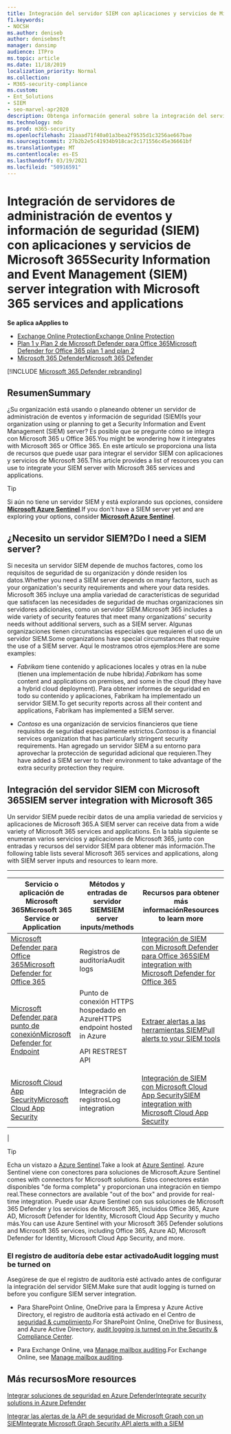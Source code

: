 ```yaml
---
title: Integración del servidor SIEM con aplicaciones y servicios de Microsoft 365
f1.keywords:
- NOCSH
ms.author: deniseb
author: denisebmsft
manager: dansimp
audience: ITPro
ms.topic: article
ms.date: 11/18/2019
localization_priority: Normal
ms.collection:
- M365-security-compliance
ms.custom:
- Ent_Solutions
- SIEM
- seo-marvel-apr2020
description: Obtenga información general sobre la integración del servidor de administración de eventos y información de seguridad (SIEM) con sus aplicaciones y servicios en la nube de Microsoft 365
ms.technology: mdo
ms.prod: m365-security
ms.openlocfilehash: 21aaad71f40a01a3bea2f9535d1c3256ae667bae
ms.sourcegitcommit: 27b2b2e5c41934b918cac2c171556c45e36661bf
ms.translationtype: MT
ms.contentlocale: es-ES
ms.lasthandoff: 03/19/2021
ms.locfileid: "50916591"
---
```

# <a name="security-information-and-event-management-siem-server-integration-with-microsoft-365-services-and-applications"></a><span data-ttu-id="15375-103">Integración de servidores de administración de eventos y información de seguridad (SIEM) con aplicaciones y servicios de Microsoft 365</span><span class="sxs-lookup"><span data-stu-id="15375-103">Security Information and Event Management (SIEM) server integration with Microsoft 365 services and applications</span></span>

<span data-ttu-id="15375-104">**Se aplica a**</span><span class="sxs-lookup"><span data-stu-id="15375-104">**Applies to**</span></span>
- [<span data-ttu-id="15375-105">Exchange Online Protection</span><span class="sxs-lookup"><span data-stu-id="15375-105">Exchange Online Protection</span></span>](exchange-online-protection-overview.md)
- [<span data-ttu-id="15375-106">Plan 1 y Plan 2 de Microsoft Defender para Office 365</span><span class="sxs-lookup"><span data-stu-id="15375-106">Microsoft Defender for Office 365 plan 1 and plan 2</span></span>](office-365-atp.md)
- [<span data-ttu-id="15375-107">Microsoft 365 Defender</span><span class="sxs-lookup"><span data-stu-id="15375-107">Microsoft 365 Defender</span></span>](../mtp/microsoft-threat-protection.md)

[!INCLUDE [Microsoft 365 Defender rebranding](../includes/microsoft-defender-for-office.md)]

## <a name="summary"></a><span data-ttu-id="15375-108">Resumen</span><span class="sxs-lookup"><span data-stu-id="15375-108">Summary</span></span>

<span data-ttu-id="15375-109">¿Su organización está usando o planeando obtener un servidor de administración de eventos y información de seguridad (SIEM)</span><span class="sxs-lookup"><span data-stu-id="15375-109">Is your organization using or planning to get a Security Information and Event Management (SIEM) server?</span></span> <span data-ttu-id="15375-110">Es posible que se pregunte cómo se integra con Microsoft 365 u Office 365.</span><span class="sxs-lookup"><span data-stu-id="15375-110">You might be wondering how it integrates with Microsoft 365 or Office 365.</span></span> <span data-ttu-id="15375-111">En este artículo se proporciona una lista de recursos que puede usar para integrar el servidor SIEM con aplicaciones y servicios de Microsoft 365.</span><span class="sxs-lookup"><span data-stu-id="15375-111">This article provides a list of resources you can use to integrate your SIEM server with Microsoft 365 services and applications.</span></span>

> [!TIP]
> <span data-ttu-id="15375-112">Si aún no tiene un servidor SIEM y está explorando sus opciones, considere **[Microsoft Azure Sentinel](/azure/sentinel/overview)**.</span><span class="sxs-lookup"><span data-stu-id="15375-112">If you don't have a SIEM server yet and are exploring your options, consider **[Microsoft Azure Sentinel](/azure/sentinel/overview)**.</span></span>

## <a name="do-i-need-a-siem-server"></a><span data-ttu-id="15375-113">¿Necesito un servidor SIEM?</span><span class="sxs-lookup"><span data-stu-id="15375-113">Do I need a SIEM server?</span></span>

<span data-ttu-id="15375-114">Si necesita un servidor SIEM depende de muchos factores, como los requisitos de seguridad de su organización y dónde residen los datos.</span><span class="sxs-lookup"><span data-stu-id="15375-114">Whether you need a SIEM server depends on many factors, such as your organization's security requirements and where your data resides.</span></span> <span data-ttu-id="15375-115">Microsoft 365 incluye una amplia variedad de características de seguridad que satisfacen las necesidades de seguridad de muchas organizaciones sin servidores adicionales, como un servidor SIEM.</span><span class="sxs-lookup"><span data-stu-id="15375-115">Microsoft 365 includes a wide variety of security features that meet many organizations' security needs without additional servers, such as a SIEM server.</span></span> <span data-ttu-id="15375-116">Algunas organizaciones tienen circunstancias especiales que requieren el uso de un servidor SIEM.</span><span class="sxs-lookup"><span data-stu-id="15375-116">Some organizations have special circumstances that require the use of a SIEM server.</span></span> <span data-ttu-id="15375-117">Aquí le mostramos otros ejemplos:</span><span class="sxs-lookup"><span data-stu-id="15375-117">Here are some examples:</span></span>

- <span data-ttu-id="15375-118">*Fabrikam* tiene contenido y aplicaciones locales y otras en la nube (tienen una implementación de nube híbrida).</span><span class="sxs-lookup"><span data-stu-id="15375-118">*Fabrikam* has some content and applications on premises, and some in the cloud (they have a hybrid cloud deployment).</span></span> <span data-ttu-id="15375-119">Para obtener informes de seguridad en todo su contenido y aplicaciones, Fabrikam ha implementado un servidor SIEM.</span><span class="sxs-lookup"><span data-stu-id="15375-119">To get security reports across all their content and applications, Fabrikam has implemented a SIEM server.</span></span>

- <span data-ttu-id="15375-120">*Contoso* es una organización de servicios financieros que tiene requisitos de seguridad especialmente estrictos.</span><span class="sxs-lookup"><span data-stu-id="15375-120">*Contoso* is a financial services organization that has particularly stringent security requirements.</span></span> <span data-ttu-id="15375-121">Han agregado un servidor SIEM a su entorno para aprovechar la protección de seguridad adicional que requieren.</span><span class="sxs-lookup"><span data-stu-id="15375-121">They have added a SIEM server to their environment to take advantage of the extra security protection they require.</span></span>

## <a name="siem-server-integration-with-microsoft-365"></a><span data-ttu-id="15375-122">Integración del servidor SIEM con Microsoft 365</span><span class="sxs-lookup"><span data-stu-id="15375-122">SIEM server integration with Microsoft 365</span></span>

<span data-ttu-id="15375-123">Un servidor SIEM puede recibir datos de una amplia variedad de servicios y aplicaciones de Microsoft 365.</span><span class="sxs-lookup"><span data-stu-id="15375-123">A SIEM server can receive data from a wide variety of Microsoft 365 services and applications.</span></span> <span data-ttu-id="15375-124">En la tabla siguiente se enumeran varios servicios y aplicaciones de Microsoft 365, junto con entradas y recursos del servidor SIEM para obtener más información.</span><span class="sxs-lookup"><span data-stu-id="15375-124">The following table lists several Microsoft 365 services and applications, along with SIEM server inputs and resources to learn more.</span></span>

****

|<span data-ttu-id="15375-125">Servicio o aplicación de Microsoft 365</span><span class="sxs-lookup"><span data-stu-id="15375-125">Microsoft 365 Service or Application</span></span>|<span data-ttu-id="15375-126">Métodos y entradas de servidor SIEM</span><span class="sxs-lookup"><span data-stu-id="15375-126">SIEM server inputs/methods</span></span>|<span data-ttu-id="15375-127">Recursos para obtener más información</span><span class="sxs-lookup"><span data-stu-id="15375-127">Resources to learn more</span></span>|
|---|---|---|
|[<span data-ttu-id="15375-128">Microsoft Defender para Office 365</span><span class="sxs-lookup"><span data-stu-id="15375-128">Microsoft Defender for Office 365</span></span>](office-365-atp.md)|<span data-ttu-id="15375-129">Registros de auditoría</span><span class="sxs-lookup"><span data-stu-id="15375-129">Audit logs</span></span>|[<span data-ttu-id="15375-130">Integración de SIEM con Microsoft Defender para Office 365</span><span class="sxs-lookup"><span data-stu-id="15375-130">SIEM integration with Microsoft Defender for Office 365</span></span>](siem-integration-with-office-365-ti.md)|
|[<span data-ttu-id="15375-131">Microsoft Defender para punto de conexión</span><span class="sxs-lookup"><span data-stu-id="15375-131">Microsoft Defender for Endpoint</span></span>](/windows/security/threat-protection/)|<span data-ttu-id="15375-132">Punto de conexión HTTPS hospedado en Azure</span><span class="sxs-lookup"><span data-stu-id="15375-132">HTTPS endpoint hosted in Azure</span></span> <p> <span data-ttu-id="15375-133">API REST</span><span class="sxs-lookup"><span data-stu-id="15375-133">REST API</span></span>|[<span data-ttu-id="15375-134">Extraer alertas a las herramientas SIEM</span><span class="sxs-lookup"><span data-stu-id="15375-134">Pull alerts to your SIEM tools</span></span>](/windows/security/threat-protection/microsoft-defender-atp/configure-siem)|
|[<span data-ttu-id="15375-135">Microsoft Cloud App Security</span><span class="sxs-lookup"><span data-stu-id="15375-135">Microsoft Cloud App Security</span></span>](/cloud-app-security/what-is-cloud-app-security)|<span data-ttu-id="15375-136">Integración de registros</span><span class="sxs-lookup"><span data-stu-id="15375-136">Log integration</span></span>|[<span data-ttu-id="15375-137">Integración de SIEM con Microsoft Cloud App Security</span><span class="sxs-lookup"><span data-stu-id="15375-137">SIEM integration with Microsoft Cloud App Security</span></span>](/cloud-app-security/siem)|
|

> [!TIP]
> <span data-ttu-id="15375-138">Echa un vistazo a [Azure Sentinel](/azure/sentinel/overview).</span><span class="sxs-lookup"><span data-stu-id="15375-138">Take a look at [Azure Sentinel](/azure/sentinel/overview).</span></span> <span data-ttu-id="15375-139">Azure Sentinel viene con conectores para soluciones de Microsoft.</span><span class="sxs-lookup"><span data-stu-id="15375-139">Azure Sentinel comes with connectors for Microsoft solutions.</span></span> <span data-ttu-id="15375-140">Estos conectores están disponibles "de forma completa" y proporcionan una integración en tiempo real.</span><span class="sxs-lookup"><span data-stu-id="15375-140">These connectors are available "out of the box" and provide for real-time integration.</span></span> <span data-ttu-id="15375-141">Puede usar Azure Sentinel con sus soluciones de Microsoft 365 Defender y los servicios de Microsoft 365, incluidos Office 365, Azure AD, Microsoft Defender for Identity, Microsoft Cloud App Security y mucho más.</span><span class="sxs-lookup"><span data-stu-id="15375-141">You can use Azure Sentinel with your Microsoft 365 Defender solutions and Microsoft 365 services, including Office 365, Azure AD, Microsoft Defender for Identity, Microsoft Cloud App Security, and more.</span></span>

### <a name="audit-logging-must-be-turned-on"></a><span data-ttu-id="15375-142">El registro de auditoría debe estar activado</span><span class="sxs-lookup"><span data-stu-id="15375-142">Audit logging must be turned on</span></span>

<span data-ttu-id="15375-143">Asegúrese de que el registro de auditoría esté activado antes de configurar la integración del servidor SIEM.</span><span class="sxs-lookup"><span data-stu-id="15375-143">Make sure that audit logging is turned on before you configure SIEM server integration.</span></span>

- <span data-ttu-id="15375-144">Para SharePoint Online, OneDrive para la Empresa y Azure Active Directory, el registro de auditoría está activado en el Centro de [seguridad & cumplimiento](../../compliance/turn-audit-log-search-on-or-off.md).</span><span class="sxs-lookup"><span data-stu-id="15375-144">For SharePoint Online, OneDrive for Business, and Azure Active Directory, [audit logging is turned on in the Security & Compliance Center](../../compliance/turn-audit-log-search-on-or-off.md).</span></span>

- <span data-ttu-id="15375-145">Para Exchange Online, vea [Manage mailbox auditing](../../compliance/enable-mailbox-auditing.md).</span><span class="sxs-lookup"><span data-stu-id="15375-145">For Exchange Online, see [Manage mailbox auditing](../../compliance/enable-mailbox-auditing.md).</span></span>

## <a name="more-resources"></a><span data-ttu-id="15375-146">Más recursos</span><span class="sxs-lookup"><span data-stu-id="15375-146">More resources</span></span>

[<span data-ttu-id="15375-147">Integrar soluciones de seguridad en Azure Defender</span><span class="sxs-lookup"><span data-stu-id="15375-147">Integrate security solutions in Azure Defender</span></span>](/azure/security-center/security-center-partner-integration#exporting-data-to-a-siem)

[<span data-ttu-id="15375-148">Integrar las alertas de la API de seguridad de Microsoft Graph con un SIEM</span><span class="sxs-lookup"><span data-stu-id="15375-148">Integrate Microsoft Graph Security API alerts with a SIEM</span></span>](/graph/security-integration)